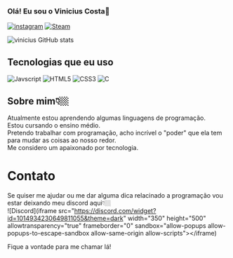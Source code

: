 
### Olá! Eu sou o Vinicius Costa👋

[![instagram](https://img.shields.io/badge/Instagram-E4405F?style=for-the-badge&logo=instagram&logoColor=white)](https://www.instagram.com/viniciussacosta/)
[![Steam](https://img.shields.io/badge/Steam-000000?style=for-the-badge&logo=steam&logoColor=white)](https://steamcommunity.com/profiles/76561199144201060/)

![vinicius GitHub stats](https://github-readme-stats.vercel.app/api?username=Raibboxx&show_icons=true&theme=midnight-purple)



## Tecnologias que eu uso
![Javscript](https://img.shields.io/badge/JavaScript-F7DF1E?style=for-the-badge&logo=javascript&logoColor=black)
![HTML5](https://img.shields.io/badge/HTML5-E34F26?style=for-the-badge&logo=html5&logoColor=white)
![CSS3](https://img.shields.io/badge/CSS3-1572B6?style=for-the-badge&logo=css3&logoColor=white)
![C](https://img.shields.io/badge/C-00599C?style=for-the-badge&logo=c&logoColor=white)

## Sobre mim👇🏼
Atualmente estou aprendendo algumas linguagens de programação.<br>
Estou cursando o ensino médio.<br>
Pretendo trabalhar com programação, acho incrível o "poder" que ela tem para mudar as coisas ao nosso redor.<br>
Me considero um apaixonado por tecnologia.<br>

# Contato 
Se quiser me ajudar ou me dar alguma dica relacinado a programação vou estar deixando meu discord aqui👇🏼<br>
![Discord](iframe src="https://discord.com/widget?id=1014934230649811055&theme=dark" width="350" height="500" allowtransparency="true" frameborder="0" sandbox="allow-popups allow-popups-to-escape-sandbox allow-same-origin allow-scripts"></iframe)

Fique a vontade para me chamar lá!
